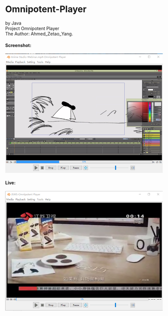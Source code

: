 # Omnipotent-Player
by Java  
Project Omnipotent Player   
The Author: Ahmed_Zetao_Yang.     


#### Screenshot:   

![image](https://github.com/ZetaoYang/Omnipotent-Player/raw/master/screenshot.png)  

#### Live:

![image](https://github.com/ZetaoYang/Omnipotent-Player/raw/master/screenshot_live.png)  

